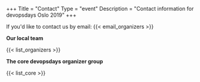 +++
Title = "Contact"
Type = "event"
Description = "Contact information for devopsdays Oslo 2019"
+++

If you'd like to contact us by email: {{< email_organizers >}}

**Our local team**

{{< list_organizers >}}

**The core devopsdays organizer group**

{{< list_core >}}
